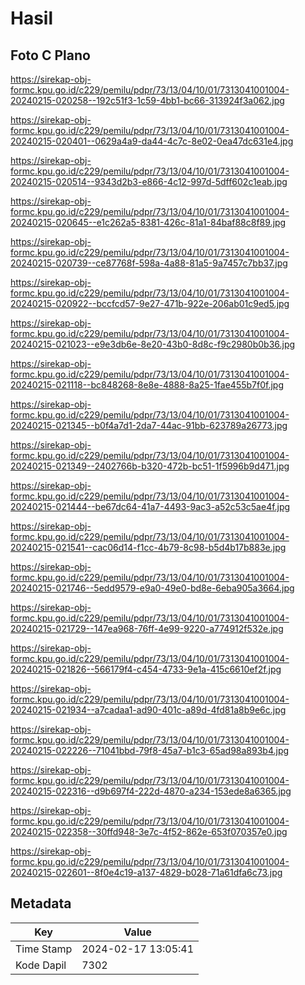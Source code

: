 # Hasil

## Foto C Plano

https://sirekap-obj-formc.kpu.go.id/c229/pemilu/pdpr/73/13/04/10/01/7313041001004-20240215-020258--192c51f3-1c59-4bb1-bc66-313924f3a062.jpg

https://sirekap-obj-formc.kpu.go.id/c229/pemilu/pdpr/73/13/04/10/01/7313041001004-20240215-020401--0629a4a9-da44-4c7c-8e02-0ea47dc631e4.jpg

https://sirekap-obj-formc.kpu.go.id/c229/pemilu/pdpr/73/13/04/10/01/7313041001004-20240215-020514--9343d2b3-e866-4c12-997d-5dff602c1eab.jpg

https://sirekap-obj-formc.kpu.go.id/c229/pemilu/pdpr/73/13/04/10/01/7313041001004-20240215-020645--e1c262a5-8381-426c-81a1-84baf88c8f89.jpg

https://sirekap-obj-formc.kpu.go.id/c229/pemilu/pdpr/73/13/04/10/01/7313041001004-20240215-020739--ce87768f-598a-4a88-81a5-9a7457c7bb37.jpg

https://sirekap-obj-formc.kpu.go.id/c229/pemilu/pdpr/73/13/04/10/01/7313041001004-20240215-020922--bccfcd57-9e27-471b-922e-206ab01c9ed5.jpg

https://sirekap-obj-formc.kpu.go.id/c229/pemilu/pdpr/73/13/04/10/01/7313041001004-20240215-021023--e9e3db6e-8e20-43b0-8d8c-f9c2980b0b36.jpg

https://sirekap-obj-formc.kpu.go.id/c229/pemilu/pdpr/73/13/04/10/01/7313041001004-20240215-021118--bc848268-8e8e-4888-8a25-1fae455b7f0f.jpg

https://sirekap-obj-formc.kpu.go.id/c229/pemilu/pdpr/73/13/04/10/01/7313041001004-20240215-021345--b0f4a7d1-2da7-44ac-91bb-623789a26773.jpg

https://sirekap-obj-formc.kpu.go.id/c229/pemilu/pdpr/73/13/04/10/01/7313041001004-20240215-021349--2402766b-b320-472b-bc51-1f5996b9d471.jpg

https://sirekap-obj-formc.kpu.go.id/c229/pemilu/pdpr/73/13/04/10/01/7313041001004-20240215-021444--be67dc64-41a7-4493-9ac3-a52c53c5ae4f.jpg

https://sirekap-obj-formc.kpu.go.id/c229/pemilu/pdpr/73/13/04/10/01/7313041001004-20240215-021541--cac06d14-f1cc-4b79-8c98-b5d4b17b883e.jpg

https://sirekap-obj-formc.kpu.go.id/c229/pemilu/pdpr/73/13/04/10/01/7313041001004-20240215-021746--5edd9579-e9a0-49e0-bd8e-6eba905a3664.jpg

https://sirekap-obj-formc.kpu.go.id/c229/pemilu/pdpr/73/13/04/10/01/7313041001004-20240215-021729--147ea968-76ff-4e99-9220-a774912f532e.jpg

https://sirekap-obj-formc.kpu.go.id/c229/pemilu/pdpr/73/13/04/10/01/7313041001004-20240215-021826--566179f4-c454-4733-9e1a-415c6610ef2f.jpg

https://sirekap-obj-formc.kpu.go.id/c229/pemilu/pdpr/73/13/04/10/01/7313041001004-20240215-021934--a7cadaa1-ad90-401c-a89d-4fd81a8b9e6c.jpg

https://sirekap-obj-formc.kpu.go.id/c229/pemilu/pdpr/73/13/04/10/01/7313041001004-20240215-022226--71041bbd-79f8-45a7-b1c3-65ad98a893b4.jpg

https://sirekap-obj-formc.kpu.go.id/c229/pemilu/pdpr/73/13/04/10/01/7313041001004-20240215-022316--d9b697f4-222d-4870-a234-153ede8a6365.jpg

https://sirekap-obj-formc.kpu.go.id/c229/pemilu/pdpr/73/13/04/10/01/7313041001004-20240215-022358--30ffd948-3e7c-4f52-862e-653f070357e0.jpg

https://sirekap-obj-formc.kpu.go.id/c229/pemilu/pdpr/73/13/04/10/01/7313041001004-20240215-022601--8f0e4c19-a137-4829-b028-71a61dfa6c73.jpg


## Metadata

| Key        | Value               |
| ---------- | ------------------- |
| Time Stamp | 2024-02-17 13:05:41 |
| Kode Dapil | 7302                |




